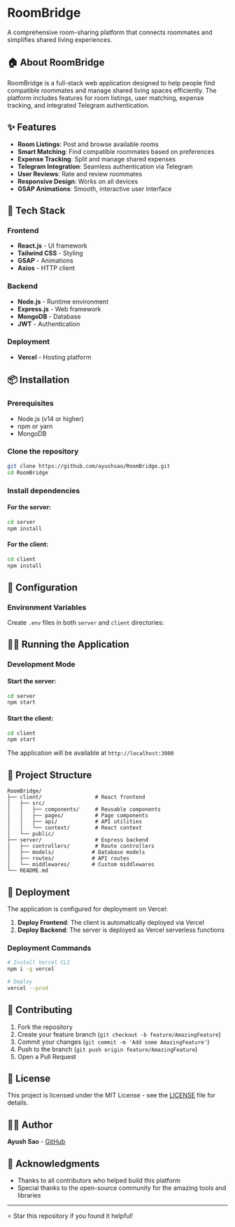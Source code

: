 # RoomBridge

A comprehensive room-sharing platform that connects roommates and simplifies shared living experiences.

## 🏠 About RoomBridge

RoomBridge is a full-stack web application designed to help people find compatible roommates and manage shared living spaces efficiently. The platform includes features for room listings, user matching, expense tracking, and integrated Telegram authentication.

## ✨ Features

- **Room Listings**: Post and browse available rooms
- **Smart Matching**: Find compatible roommates based on preferences
- **Expense Tracking**: Split and manage shared expenses
- **Telegram Integration**: Seamless authentication via Telegram
- **User Reviews**: Rate and review roommates
- **Responsive Design**: Works on all devices
- **GSAP Animations**: Smooth, interactive user interface

## 🚀 Tech Stack

### Frontend
- **React.js** - UI framework
- **Tailwind CSS** - Styling
- **GSAP** - Animations
- **Axios** - HTTP client

### Backend
- **Node.js** - Runtime environment
- **Express.js** - Web framework
- **MongoDB** - Database
- **JWT** - Authentication

### Deployment
- **Vercel** - Hosting platform

## 📦 Installation

### Prerequisites
- Node.js (v14 or higher)
- npm or yarn
- MongoDB

### Clone the repository
```bash
git clone https://github.com/ayushsao/RoomBridge.git
cd RoomBridge
```

### Install dependencies

#### For the server:
```bash
cd server
npm install
```

#### For the client:
```bash
cd client
npm install
```

## 🔧 Configuration

### Environment Variables

Create `.env` files in both `server` and `client` directories:


## 🏃‍♂️ Running the Application

### Development Mode

#### Start the server:
```bash
cd server
npm start
```

#### Start the client:
```bash
cd client
npm start
```

The application will be available at `http://localhost:3000`

## 📁 Project Structure

```
RoomBridge/
├── client/                 # React frontend
│   ├── src/
│   │   ├── components/     # Reusable components
│   │   ├── pages/          # Page components
│   │   ├── api/            # API utilities
│   │   └── context/        # React context
│   └── public/
├── server/                 # Express backend
│   ├── controllers/        # Route controllers
│   ├── models/            # Database models
│   ├── routes/            # API routes
│   └── middlewares/       # Custom middlewares
└── README.md
```

## 🚀 Deployment

The application is configured for deployment on Vercel:

1. **Deploy Frontend**: The client is automatically deployed via Vercel
2. **Deploy Backend**: The server is deployed as Vercel serverless functions

### Deployment Commands
```bash
# Install Vercel CLI
npm i -g vercel

# Deploy
vercel --prod
```

## 🤝 Contributing

1. Fork the repository
2. Create your feature branch (`git checkout -b feature/AmazingFeature`)
3. Commit your changes (`git commit -m 'Add some AmazingFeature'`)
4. Push to the branch (`git push origin feature/AmazingFeature`)
5. Open a Pull Request

## 📝 License

This project is licensed under the MIT License - see the [LICENSE](LICENSE) file for details.

## 👨‍💻 Author

**Ayush Sao** - [GitHub](https://github.com/ayushsao)

## 🙏 Acknowledgments

- Thanks to all contributors who helped build this platform
- Special thanks to the open-source community for the amazing tools and libraries

---

⭐ Star this repository if you found it helpful!